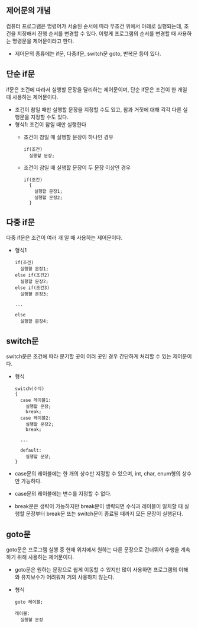 ## 제어문의 개념

컴퓨터 프로그램은 명령어가 서술된 순서에 따라 무조건 위에서 아래로 실행되는데, 조건을 지정해서 진행 순서를 변경할 수 있다. 이렇게 프로그램의 순서를 변경할 때 사용하는 명령문을 제어문이라고 한다.

- 제어문의 종류에는 if문, 다중if문, switch문 goto, 반복문 등이 있다.

## 단순 if문

if문은 조건에 따라서 실행할 문장을 달리하는 제어문이며, 단순 if문은 조건이 한 개일 때 사용하는 제어문이다.

- 조건이 참일 때만 실행할 문장을 지정할 수도 있고, 참과 거짓에 대해 각각 다른 실행문을 지정할 수도 있다.
- 형식1: 조건이 참일 때만 실행한다
  - 조건이 참일 때 실행할 문장이 하나인 경우

    ```
    if(조건)
      실행할 문장;
    ```

  - 조건이 참일 때 실행할 문장이 두 문장 이상인 경우
 
    ```
    if(조건)
      {
        실행할 문장1;
        실행할 문장2;
      }
    ```

## 다중 if문

다중 if문은 조건이 여러 개 일 때 사용하는 제어문이다.

- 형식1

  ```
  if(조건)
    실행할 문장1;
  else if(조건2)
    실행할 문장2;
  else if(조건3)
    실행할 문장3;

  ...

  else
    실행할 문장4;
  ```

## switch문

switch문은 조건에 따라 분기할 곳이 여러 곳인 경우 간단하게 처리할 수 있는 제어문이다.

- 형식

  ```
  switch(수식)
  {
    case 레이블1:
      실행할 문장;
      break;
    case 레이블2:
      실행할 문장2;
      break;

    ...

    default:
      실행할 문장;
  }
  ```

- case문의 레이블에는 한 개의 상수만 지정할 수 있으며, int, char, enum형의 상수만 가능하다.
- case문의 레이블에는 변수를 지정할 수 없다.
- break문은 생략이 가능하지만 break문이 생략되면 수식과 레이블이 일치할 때 실행할 문장부터 break문 또는 switch문이 종료될 때까지 모든 문장이 실행된다.

## goto문

goto문은 프로그램 실행 중 현재 위치에서 원하는 다른 문장으로 건너뛰어 수행을 계속하기 위해 사용하는 제어문이다.

- goto문은 원하는 문장으로 쉽게 이동할 수 있지만 많이 사용하면 프로그램의 이해와 유지보수가 어려워져 거의 사용하지 않는다.
- 형식

  ```
  goto 레이블;

  레이블:
    실행할 문장
  ```
